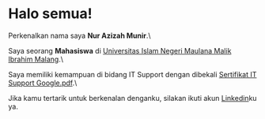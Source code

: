 # Halo semua! 

Perkenalkan nama saya **Nur Azizah Munir**.\

Saya seorang **Mahasiswa** di [Universitas Islam Negeri Maulana Malik Ibrahim Malang](https://uin-malang.ac.id/).\

Saya memiliki kemampuan di bidang IT Support dengan dibekali [Sertifikat IT Support Google.pdf](https://github.com/nrazizahmr/nrazizahmr/files/10768574/Sertifikat.IT.Support.Google.pdf).\

Jika kamu tertarik untuk berkenalan denganku, silakan ikuti akun [Linkedin](https://www.linkedin.com/in/nur-azizah-munir/)ku ya.
